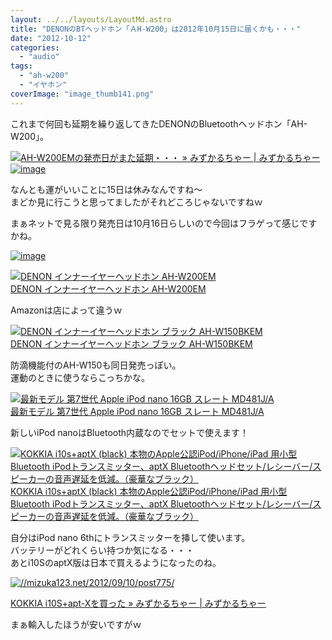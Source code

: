 ```yaml
---
layout: ../../layouts/LayoutMd.astro
title: "DENONのBTヘッドホン「ＡH-W200」は2012年10月15日に届くかも・・・"
date: "2012-10-12"
categories: 
  - "audio"
tags: 
  - "ah-w200"
  - "イヤホン"
coverImage: "image_thumb141.png"
---
```


これまで何回も延期を繰り返してきたDENONのBluetoothヘッドホン「AH-W200」。

[![](images/image15.png "AH-W200EMの発売日がまた延期・・・ » みずかるちゃー | みずかるちゃー")![image](images/image_thumb14.png "image")](//mizuka123.net/2012/09/25/post821/)

なんとも運がいいことに15日は休みなんですね～  
まどか見に行こうと思ってましたがそれどころじゃないですねｗ

まぁネットで見る限り発売日は10月16日らしいので今回はフラゲって感じですかね。

[![image](images/image_thumb15.png "image")](//mizuka123.net/wp-content/uploads/2012/10/image16.png)

[![DENON インナーイヤーヘッドホン AH-W200EM](images/413IQSbcFhL._SL75_.jpg)  
DENON インナーイヤーヘッドホン AH-W200EM  
](https://www.amazon.co.jp/exec/obidos/ASIN/B008MUXYOE/mizuka123-22/ref=nosim)

Amazonは店によって違うｗ

[![DENON インナーイヤーヘッドホン ブラック AH-W150BKEM](images/31KF8wbth6L._SL75_.jpg)  
DENON インナーイヤーヘッドホン ブラック AH-W150BKEM  
](http://hb.afl.rakuten.co.jp/hgc/1024c045.57b899c8.1024c046.38a6f8d8/?pc=http%3a%2f%2fitem.rakuten.co.jp%2fe-earphone%2f4582116367919%2f%3fscid%3daf_ich_link_img&m=http%3a%2f%2fm.rakuten.co.jp%2fe-earphone%2fi%2f10007380%2f)

防滴機能付のAH-W150も同日発売っぽい。  
運動のときに使うならこっちかな。

[![最新モデル 第7世代 Apple iPod nano 16GB スレート MD481J/A](images/31ze45HVNIL._SL75_.jpg)  
最新モデル 第7世代 Apple iPod nano 16GB スレート MD481J/A  
](https://www.amazon.co.jp/exec/obidos/ASIN/B009A3M560/mizuka123-22/ref=nosim)

新しいiPod nanoはBluetooth内蔵なのでセットで使えます！

[![KOKKIA i10s+aptX (black) 本物のApple公認iPod/iPhone/iPad 用小型Bluetooth iPodトランスミッター、aptX Bluetoothヘッドセット/レシーバー/スピーカーの音声遅延を低減。（豪華なブラック）](images/418mG-xfOzL._SL75_.jpg)  
KOKKIA i10s+aptX (black) 本物のApple公認iPod/iPhone/iPad 用小型Bluetooth iPodトランスミッター、aptX Bluetoothヘッドセット/レシーバー/スピーカーの音声遅延を低減。（豪華なブラック）  
](https://www.amazon.co.jp/exec/obidos/ASIN/B008PWN0I4/mizuka123-22/ref=nosim)

自分はiPod nano 6thにトランスミッターを挿して使います。  
バッテリーがどれくらい持つか気になる・・・  
あとi10SのaptX版は日本で買えるようになったのね。

[![//mizuka123.net/2012/09/10/post775/](http://capture.heartrails.com/200x200/cool/1350031843178?//mizuka123.net/2012/09/10/post775/ "KOKKIA i10S+apt-Xを買った » みずかるちゃー | みずかるちゃー")](//mizuka123.net/2012/09/10/post775/)

[KOKKIA i10S+apt-Xを買った » みずかるちゃー | みずかるちゃー](//mizuka123.net/2012/09/10/post775/)

まぁ輸入したほうが安いですがｗ

